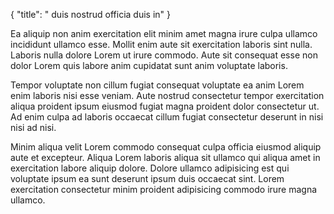 {
  "title": " duis nostrud officia duis in"
}

Ea aliquip non anim exercitation elit minim amet magna irure culpa ullamco incididunt ullamco esse. Mollit enim aute sit exercitation laboris sint nulla. Laboris nulla dolore Lorem ut irure commodo. Aute sit consequat esse non dolor Lorem quis labore anim cupidatat sunt anim voluptate laboris.

Tempor voluptate non cillum fugiat consequat voluptate ea anim Lorem enim laboris nisi esse veniam. Aute nostrud consectetur tempor exercitation aliqua proident ipsum eiusmod fugiat magna proident dolor consectetur ut. Ad enim culpa ad laboris occaecat cillum fugiat consectetur deserunt in nisi nisi ad nisi.

Minim aliqua velit Lorem commodo consequat culpa officia eiusmod aliquip aute et excepteur. Aliqua Lorem laboris aliqua sit ullamco qui aliqua amet in exercitation labore aliquip dolore. Dolore ullamco adipisicing est qui voluptate ipsum ea sunt deserunt ipsum duis occaecat sint. Lorem exercitation consectetur minim proident adipisicing commodo irure magna ullamco.